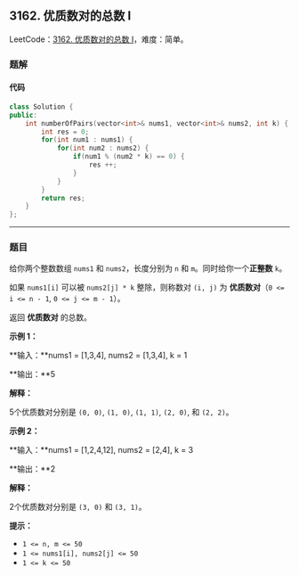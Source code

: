 ## 3162. 优质数对的总数 I

LeetCode：[3162. 优质数对的总数 I](https://leetcode.cn/problems/find-the-number-of-good-pairs-i/)，难度：简单。

### 题解

#### 代码

```c++
class Solution {
public:
    int numberOfPairs(vector<int>& nums1, vector<int>& nums2, int k) {
        int res = 0;
        for(int num1 : nums1) {
            for(int num2 : nums2) {
                if(num1 % (num2 * k) == 0) {
                    res ++;
                }
            }
        }
        return res;
    }
};
```



---



### 题目

给你两个整数数组 `nums1` 和 `nums2`，长度分别为 `n` 和 `m`。同时给你一个**正整数** `k`。

如果 `nums1[i]` 可以被 `nums2[j] * k` 整除，则称数对 `(i, j)` 为 **优质数对**（`0 <= i <= n - 1`, `0 <= j <= m - 1`）。

返回 **优质数对** 的总数。

 

**示例 1：**

**输入：**nums1 = [1,3,4], nums2 = [1,3,4], k = 1

**输出：**5

**解释：**

5个优质数对分别是 `(0, 0)`, `(1, 0)`, `(1, 1)`, `(2, 0)`, 和 `(2, 2)`。

**示例 2：**

**输入：**nums1 = [1,2,4,12], nums2 = [2,4], k = 3

**输出：**2

**解释：**

2个优质数对分别是 `(3, 0)` 和 `(3, 1)`。

 

**提示：**

- `1 <= n, m <= 50`
- `1 <= nums1[i], nums2[j] <= 50`
- `1 <= k <= 50`


